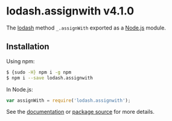 # lodash.assignwith v4.1.0

The [lodash](https://lodash.com/) method `_.assignWith` exported as a [Node.js](https://nodejs.org/) module.

## Installation

Using npm:
```bash
$ {sudo -H} npm i -g npm
$ npm i --save lodash.assignwith
```

In Node.js:
```js
var assignWith = require('lodash.assignwith');
```

See the [documentation](https://lodash.com/docs#assignWith) or [package source](https://github.com/lodash/lodash/blob/4.1.0-npm-packages/lodash.assignwith) for more details.
